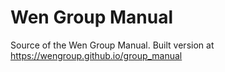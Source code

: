 # Wen Group Manual

Source of the Wen Group Manual.
Built version at https://wengroup.github.io/group_manual